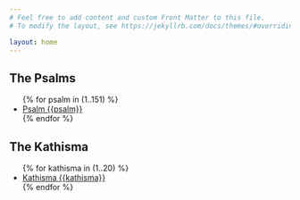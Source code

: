 ```yaml
---
# Feel free to add content and custom Front Matter to this file.
# To modify the layout, see https://jekyllrb.com/docs/themes/#overriding-theme-defaults

layout: home
---
```


## The Psalms
<ul id="psalms">
    {% for psalm in (1..151) %}
        <li><a href="/psalm/{{psalm}}/">Psalm {{psalm}}</a></li>
    {% endfor %}
</ul>

## The Kathisma
<ul id="kathisma">
    {% for kathisma in (1..20) %}
        <li><a href="/kathisma/{{kathisma}}/">Kathisma {{kathisma}}</a></li>
    {% endfor %}
</ul>
